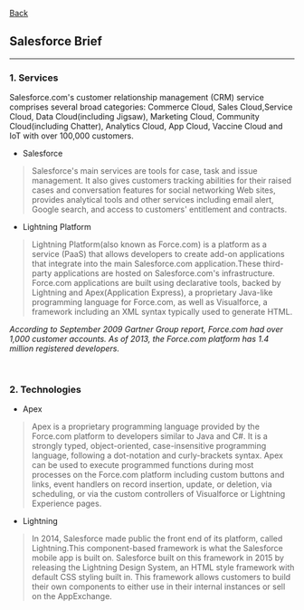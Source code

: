 [Back](README.md)

## Salesforce Brief

<hr>

### 1. Services

Salesforce.com's customer relationship management (CRM) service comprises several broad categories: Commerce Cloud, Sales Cloud,Service Cloud, Data Cloud(including Jigsaw), Marketing Cloud, Community Cloud(including Chatter), Analytics Cloud, App Cloud, Vaccine Cloud and IoT with over 100,000 customers.


- Salesforce
>Salesforce's main services are tools for case, task and issue management. It also gives customers tracking abilities for their raised cases and conversation features for social networking Web sites, provides analytical tools and other services including email alert, Google search, and access to customers' entitlement and contracts.

- Lightning Platform
>Lightning Platform(also known as Force.com) is a platform as a service (PaaS) that allows developers to create add-on applications that integrate into the main Salesforce.com application.These third-party applications are hosted on Salesforce.com's infrastructure.
Force.com applications are built using declarative tools, backed by Lightning and Apex(Application Express), a proprietary Java-like programming language for Force.com, as well as Visualforce, a framework including an XML syntax typically used to generate HTML. 

_According to September 2009 Gartner Group report, Force.com had over 1,000 customer accounts. As of 2013, the Force.com platform has 1.4 million registered developers._

&nbsp;

### 2. Technologies

- Apex
>Apex is a proprietary programming language provided by the Force.com platform to developers similar to Java and C#. It is a strongly typed, object-oriented, case-insensitive programming language, following a dot-notation and curly-brackets syntax. 
Apex can be used to execute programmed functions during most processes on the Force.com platform including custom buttons and links, event handlers on record insertion, update, or deletion, via scheduling, or via the custom controllers of Visualforce or Lightning Experience pages.

- Lightning
>In 2014, Salesforce made public the front end of its platform, called Lightning.This component-based framework is what the Salesforce mobile app is built on. Salesforce built on this framework in 2015 by releasing the Lightning Design System, an HTML style framework with default CSS styling built in. This framework allows customers to build their own components to either use in their internal instances or sell on the AppExchange.
